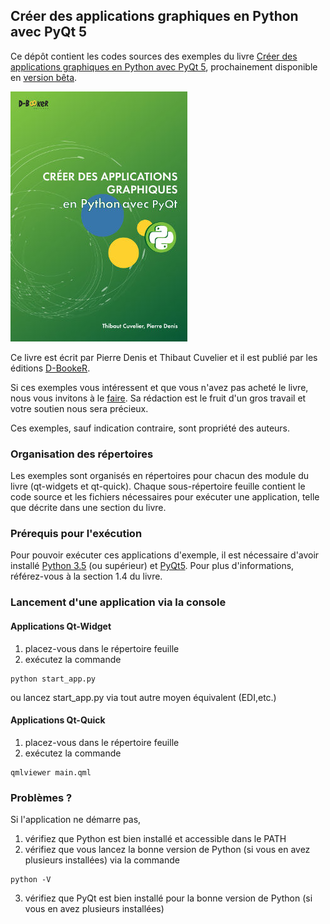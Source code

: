 ## Créer des applications graphiques en Python avec PyQt 5
Ce dépôt contient les codes sources des exemples du livre [Créer des applications graphiques en Python avec PyQt 5](http://www.d-booker.fr/qt-python/376-creer-des-applications-graphiques-en-python-avec-pyqt.html), prochainement disponible en [version bêta](http://www.d-booker.fr/content/48-version-beta).


![Couverture du livre](qt-python-couv_github.jpg)

Ce livre est écrit par Pierre Denis et Thibaut Cuvelier
et il est publié par les éditions [D-BookeR](http://www.d-booker.fr).

Si ces exemples vous intéressent et que vous n'avez pas acheté le livre, nous vous invitons à le [faire](http://www.d-booker.fr/qt-python/376-creer-des-applications-graphiques-en-python-avec-pyqt.html). Sa rédaction est le fruit d'un gros travail et votre soutien nous sera précieux.

Ces exemples, sauf indication contraire, sont propriété des auteurs.

### Organisation des répertoires
Les exemples sont organisés en répertoires pour chacun des module du livre (qt-widgets et qt-quick). Chaque sous-répertoire feuille contient le code source et les fichiers nécessaires pour exécuter une application, telle que décrite dans une section du livre.

### Prérequis pour l'exécution
Pour pouvoir exécuter ces applications d'exemple, il est nécessaire d'avoir installé [Python 3.5](https://www.python.org/downloads/release/python-350/) (ou supérieur) et [PyQt5](https://www.riverbankcomputing.com/software/pyqt/intro).
Pour plus d'informations, référez-vous à la section 1.4 du livre.

### Lancement d'une application via la console
#### Applications Qt-Widget
1. placez-vous dans le répertoire feuille
2. exécutez la commande
```
python start_app.py
```
ou lancez start_app.py via tout autre moyen équivalent (EDI,etc.)
#### Applications Qt-Quick
1. placez-vous dans le répertoire feuille
2. exécutez la commande
```
qmlviewer main.qml
```

### Problèmes ?
Si l'application ne démarre pas, 

1. vérifiez que Python est bien installé et accessible dans le PATH
2. vérifiez que vous lancez la bonne version de Python (si vous en avez plusieurs installées) via la commande
```
python -V
```
3. vérifiez que PyQt est bien installé pour la bonne version de Python (si vous en avez plusieurs installées)
